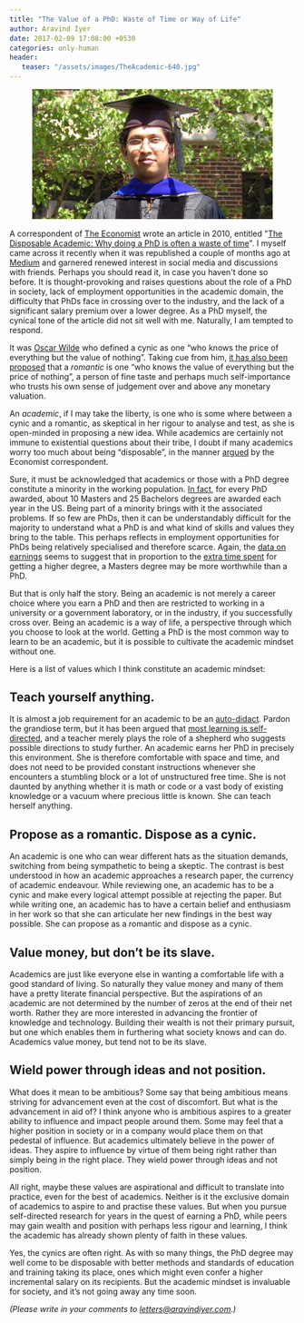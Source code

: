 ```yaml
---
title: "The Value of a PhD: Waste of Time or Way of Life"
author: Aravind Iyer
date: 2017-02-09 17:08:00 +0530
categories: only-human
header:
   teaser: "/assets/images/TheAcademic-640.jpg"
---
```

<figure>
   <a href="/assets/images/TheAcademic.jpg">
      <img src="/assets/images/TheAcademic-640.jpg" alt="Aravind Iyer at graduation">
   </a>
</figure>

A correspondent of [The Economist](http://www.economist.com/) wrote an article in 2010, entitled "[The Disposable Academic: Why doing a PhD is often a waste of time](http://www.economist.com/node/17723223)". I myself came across it recently when it was republished a couple of months ago at [Medium](http://medium.com/the-economist/why-doing-a-phd-is-often-a-waste-of-time-349206f9addb) and garnered renewed interest in social media and discussions with friends. Perhaps you should read it, in case you haven't done so before. It is thought-provoking and raises questions about the role of a PhD in society, lack of employment opportunities in the academic domain, the difficulty that PhDs face in crossing over to the industry, and the lack of a significant salary premium over a lower degree. As a PhD myself, the cynical tone of the article did not sit well with me. Naturally, I am tempted to respond.

It was [Oscar Wilde](http://en.wikiquote.org/wiki/Oscar_Wilde) who defined a cynic as one “who knows the price of everything but the value of nothing”. Taking cue from him, [it has also been proposed](http://www.huffingtonpost.com/paul-schwennesen/priceless-the-value-of-no_b_1209623.html) that a *romantic* is one “who knows the value of everything but the price of nothing”, a person of fine taste and perhaps much self-importance who trusts his own sense of judgement over and above any monetary valuation.

An *academic*, if I may take the liberty, is one who is some where between a cynic and a romantic, as skeptical in her rigour to analyse and test, as she is open-minded in proposing a new idea. While academics are certainly not immune to existential questions about their tribe, I doubt if many academics worry too much about being “disposable”, in the manner [argued](http://medium.com/the-economist/why-doing-a-phd-is-often-a-waste-of-time-349206f9addb) by the Economist correspondent.

Sure, it must be acknowledged that academics or those with a PhD degree constitute a minority in the working population. [In fact](http://www.randalolson.com/2014/06/12/college-degrees-awarded-per-capita-in-the-usa/), for every PhD awarded, about 10 Masters and 25 Bachelors degrees are awarded each year in the US. Being part of a minority brings with it the associated problems. If so few are PhDs, then it can be understandably difficult for the majority to understand what a PhD is and what kind of skills and values they bring to the table. This perhaps reflects in employment opportunities for PhDs being relatively specialised and therefore scarce. Again, the [data on earnings](https://www.bls.gov/emp/ep_chart_001.htm) seems to suggest that in proportion to the [extra time spent](http://www.theatlantic.com/education/archive/2016/04/bad-job-market-phds/479205/) for getting a higher degree, a Masters degree may be more worthwhile than a PhD.

But that is only half the story. Being an academic is not merely a career choice where you earn a PhD and then are restricted to working in a university or a government laboratory, or in the industry, if you successfully cross over. Being an academic is a way of life, a perspective through which you choose to look at the world. Getting a PhD is the most common way to learn to be an academic, but it is possible to cultivate the academic mindset without one.

Here is a list of values which I think constitute an academic mindset:

## Teach yourself anything.

It is almost a job requirement for an academic to be an [auto-didact](http://en.wikipedia.org/wiki/Autodidacticism). Pardon the grandiose term, but it has been argued that [most learning is self-directed](http://www.psychologytoday.com/articles/201607/the-golden-age-teaching-yourself-anything), and a teacher merely plays the role of a shepherd who suggests possible directions to study further. An academic earns her PhD in precisely this environment. She is therefore comfortable with space and time, and does not need to be provided constant instructions whenever she encounters a stumbling block or a lot of unstructured free time. She is not daunted by anything whether it is math or code or a vast body of existing knowledge or a vacuum where precious little is known. She can teach herself anything.

## Propose as a romantic. Dispose as a cynic.

An academic is one who can wear different hats as the situation demands, switching from being sympathetic to being a skeptic. The contrast is best understood in how an academic approaches a research paper, the currency of academic endeavour. While reviewing one, an academic has to be a cynic and make every logical attempt possible at rejecting the paper. But while writing one, an academic has to have a certain belief and enthusiasm in her work so that she can articulate her new findings in the best way possible. She can propose as a romantic and dispose as a cynic.

## Value money, but don’t be its slave.

Academics are just like everyone else in wanting a comfortable life with a good standard of living. So naturally they value money and many of them have a pretty literate financial perspective. But the aspirations of an academic are not determined by the number of zeros at the end of their net worth. Rather they are more interested in advancing the frontier of knowledge and technology. Building their wealth is not their primary pursuit, but one which enables them in furthering what society knows and can do. Academics value money, but tend not to be its slave.

## Wield power through ideas and not position.

What does it mean to be ambitious? Some say that being ambitious means striving for advancement even at the cost of discomfort. But what is the advancement in aid of? I think anyone who is ambitious aspires to a greater ability to influence and impact people around them. Some may feel that a higher position in society or in a company would place them on that pedestal of influence. But academics ultimately believe in the power of ideas. They aspire to influence by virtue of them being right rather than simply being in the right place. They wield power through ideas and not position.

All right, maybe these values are aspirational and difficult to translate into practice, even for the best of academics. Neither is it the exclusive domain of academics to aspire to and practise these values. But when you pursue self-directed research for years in the quest of earning a PhD, while peers may gain wealth and position with perhaps less rigour and learning, I think the academic has already shown plenty of faith in these values.

Yes, the cynics are often right. As with so many things, the PhD degree may well come to be disposable with better methods and standards of education and training taking its place, ones which might even confer a higher incremental salary on its recipients. But the academic mindset is invaluable for society, and it’s not going away any time soon.

*(Please write in your comments to [letters@aravindiyer.com](mailto:letters@aravindiyer.com).)*
